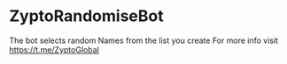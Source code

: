 # ZyptoRandomiseBot
The bot selects random Names from the list you create
For more info visit https://t.me/ZyptoGlobal

